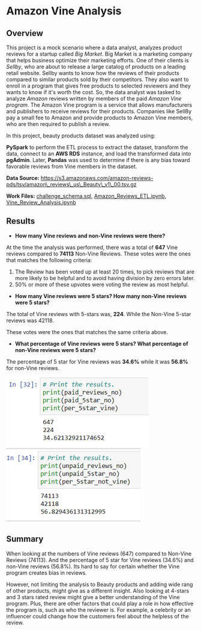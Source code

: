 # Amazon Vine Analysis

## **Overview**

This project is a mock scenario where a data analyst, analyzes product reviews for a startup called _Big Market_. Big Market is a marketing company that helps business optimize their marketing efforts. One of their clients is _Sellby_, who are about to release a large catalog of products on a leading retail website. Sellby wants to know how the reviews of their products compared to similar products sold by their competitors. They also want to enroll in a program that gives free products to selected reviewers and they wants to know if it&#39;s worth the cost. So, the data analyst was tasked to analyze _Amazon_ reviews written by members of the paid _Amazon Vine program_. The Amazon Vine program is a service that allows manufacturers and publishers to receive reviews for their products. Companies like SellBy pay a small fee to Amazon and provide products to Amazon Vine members, who are then required to publish a review.

In this project, beauty products dataset was analyzed using:

**PySpark** to perform the ETL process to extract the dataset, transform the data, connect to an **AWS RDS** instance, and load the transformed data into **pgAdmin**. Later, **Pandas** was used to determine if there is any bias toward favorable reviews from Vine members in the dataset.

**Data Source:** https://s3.amazonaws.com/amazon-reviews-pds/tsv/amazon\_reviews\_us\_Beauty\_v1\_00.tsv.gz

**Work Files:**  [challenge\_schema.sql](https://github.com/paulviet/Amazon_Vine_Analysis/blob/main/challenge_schema.sql), [Amazon\_Reviews\_ETL.ipynb](https://github.com/paulviet/Amazon_Vine_Analysis/blob/main/Amazon_Reviews_ETL.ipynb), [Vine\_Review\_Analysis.ipynb](https://github.com/paulviet/Amazon_Vine_Analysis/blob/main/Vine_Review_Analysis.ipynb)

## **Results**

- **How many Vine reviews and non-Vine reviews were there?**

At the time the analysis was performed, there was a total of **647** Vine reviews compared to **74113** Non-Vine Reviews. These votes were the ones that matches the following criteria:

1. The Review has been voted up at least 20 times, to pick reviews that are more likely to be helpful and to avoid having division by zero errors later.
2. 50% or more of these upvotes were voting the review as most helpful.

- **How many Vine reviews were 5 stars? How many non-Vine reviews were 5 stars?**

The total of Vine reviews with 5-stars was, **224**. While the Non-Vine 5-star reviews was 42118.

These votes were the ones that matches the same criteria above.

- **What percentage of Vine reviews were 5 stars? What percentage of non-Vine reviews were 5 stars?**

The percentage of 5 star for Vine reviews was **34.6%** while it was **56.8%** for non-Vine reviews.

![](images/paid_reviews.PNG)                 ![](images/unpaid_reviews.PNG)

## **Summary**

When looking at the numbers of Vine reviews (647) compared to Non-Vine Reviews (74113). And the percentage of 5 star for Vine reviews (34.6%) and non-Vine reviews (56.8%). Its hard to say for certain whether the Vine program creates bias in reviews.

However, not limiting the analysis to Beauty products and adding wide rang of other products, might give as a different insight. Also looking at 4-stars and 3 stars rated review might give a better understanding of the Vine program.
 Plus, there are other factors that could play a role in how effective the program is, such as who the reviewer is. For example, a celebrity or an influencer could change how the customers feel about the helpless of the review.

